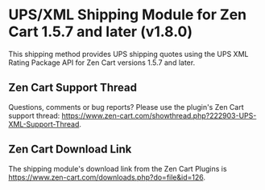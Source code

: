 # UPS/XML Shipping Module for Zen Cart 1.5.7 and later (v1.8.0)

This shipping method provides UPS shipping quotes using the UPS XML Rating Package API for Zen Cart versions 1.5.7 and later.

## Zen Cart Support Thread

Questions, comments or bug reports?  Please use the plugin's Zen Cart support thread: https://www.zen-cart.com/showthread.php?222903-UPS-XML-Support-Thread.

## Zen Cart Download Link

The shipping module's download link from the Zen Cart Plugins is  https://www.zen-cart.com/downloads.php?do=file&id=126.